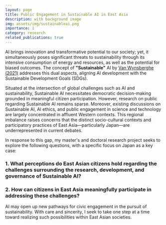 ```yaml
---
layout: page
title: Public Engagement in Sustainable AI in East Asia
description: with background image
img: assets/img/sustainableai.png
importance: 1
category: research
related_publications: true
---
```


AI brings innovation and transformative potential to our society; yet, it simultaneously poses significant threats to sustainability through its intensive consumption of energy and resources, as well as the potential for biased outcomes. The concept of **"Sustainable"** AI by [Van Wynsberghe (2021)](https://link.springer.com/article/10.1007/s43681-021-00043-6#ref-CR17) addresses this dual aspects, aligning AI development with the Sustainable Development Goals (SDGs).

Situated at the intersection of global challenges such as AI and sustainability, Sustainable AI necessitates democratic decision-making grounded in meaningful citizen participation. However, research on public regarding Sustainable AI remains sparse. Moreover, existing discussions on Sustainable AI, AI ethics, and public engagement in science and technology are largely concentrated in affluent Western contexts. This regional imbalance raises concerns that the distinct socio-cultural contexts and participatory practices of East Asia—particularly Japan—are underrepresented in current debates.

In response to this gap, my master's and doctoral research project seeks to explore the following questions, with a specific focus on Japan as a key case:

### 1. What perceptions do East Asian citizens hold regarding the challenges surrounding the research, development, and governance of Sustainable AI?
### 2. How can citizens in East Asia meaningfully participate in addressing these challenges?

AI may open up new pathways for civic engagement in the pursuit of sustainability. With care and sincerity, I seek to take one step at a time toward realizing such possibilities within East Asian societies.


